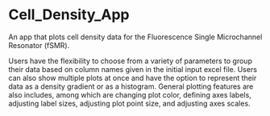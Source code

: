 # Cell_Density_App
An app that plots cell density data for the Fluorescence Single Microchannel Resonator (fSMR). 

Users have the flexibility to choose from a variety of parameters to group their data based on column names given in the initial input excel file. Users can also show multiple plots at once and have the option to represent their data as a density gradient or as a histogram. General plotting features are also includes, among which are changing plot color, defining axes labels, adjusting label sizes, adjusting plot point size, and adjusting axes scales. 

